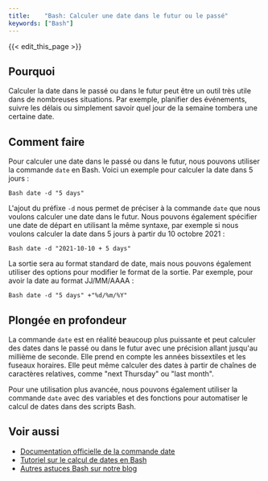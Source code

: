 ```yaml
---
title:    "Bash: Calculer une date dans le futur ou le passé"
keywords: ["Bash"]
---
```


{{< edit_this_page >}}

## Pourquoi

Calculer la date dans le passé ou dans le futur peut être un outil très utile dans de nombreuses situations. Par exemple, planifier des événements, suivre les délais ou simplement savoir quel jour de la semaine tombera une certaine date.

## Comment faire

Pour calculer une date dans le passé ou dans le futur, nous pouvons utiliser la commande `date` en Bash. Voici un exemple pour calculer la date dans 5 jours :

```
Bash date -d "5 days"
```

L'ajout du préfixe `-d` nous permet de préciser à la commande `date` que nous voulons calculer une date dans le futur. Nous pouvons également spécifier une date de départ en utilisant la même syntaxe, par exemple si nous voulons calculer la date dans 5 jours à partir du 10 octobre 2021 :

```
Bash date -d "2021-10-10 + 5 days"
```

La sortie sera au format standard de date, mais nous pouvons également utiliser des options pour modifier le format de la sortie. Par exemple, pour avoir la date au format JJ/MM/AAAA :

```
Bash date -d "5 days" +"%d/%m/%Y"
```

## Plongée en profondeur

La commande `date` est en réalité beaucoup plus puissante et peut calculer des dates dans le passé ou dans le futur avec une précision allant jusqu'au millième de seconde. Elle prend en compte les années bissextiles et les fuseaux horaires. Elle peut même calculer des dates à partir de chaînes de caractères relatives, comme "next Thursday" ou "last month".

Pour une utilisation plus avancée, nous pouvons également utiliser la commande `date` avec des variables et des fonctions pour automatiser le calcul de dates dans des scripts Bash.

## Voir aussi

- [Documentation officielle de la commande date](https://www.gnu.org/software/coreutils/manual/html_node/date-invocation.html#date-invocation)
- [Tutoriel sur le calcul de dates en Bash](https://www.ostechnix.com/calculate-date-in-linux/)
- [Autres astuces Bash sur notre blog](https://notreblogfrench.com/tag/bash/)